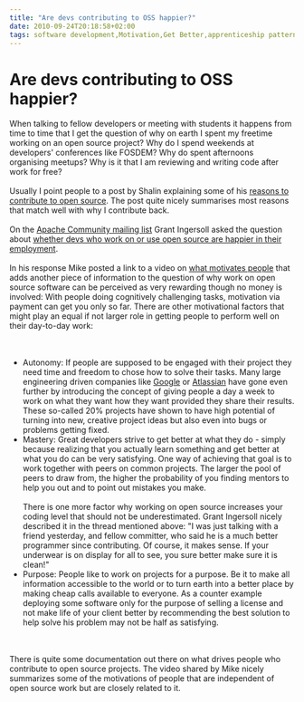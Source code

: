 ```yaml
---
title: "Are devs contributing to OSS happier?"
date: 2010-09-24T20:18:58+02:00
tags: software development,Motivation,Get Better,apprenticeship patterns,Free Software,Self Direction,Mastery,Freetime,Hacking,Purpose,
---
```


# Are devs contributing to OSS happier?


When talking to fellow developers or meeting with students it happens from time to time that I get the question of why 
on earth I spent my freetime working on an open source project? Why do I spend weekends at developers' conferences like 
FOSDEM? Why do spent afternoons organising meetups? Why is it that I am reviewing and writing code after work for 
free?<br><br>Usually I point people to a post by Shalin explaining some of his <a 
href="http://shal.in/post/285909694/why-you-should-contribute-to-open-source">reasons to contribute to open source</a>. 
The post quite nicely summarises most reasons that match well with why I contribute back.<br><br>On the <a 
href="http://mail-archives.apache.org/mod_mbox/www-community/">Apache Community mailing list</a> Grant Ingersoll asked 
the question about <a 
href="http://mail-archives.apache.org/mod_mbox/www-community/201009.mbox/%3C14D8F11D-62C6-4AE2-9715-AC4F1F31065D@apache.
org%3E">whether devs who work on or use open source are happier in their employment</a>.<br><br>In his response Mike 
posted a link to a video on <a href="http://www.youtube.com/watch?v=u6XAPnuFjJc">what motivates people</a> that adds 
another piece of information to the question of why work on open source software can be perceived as very rewarding 
though no money is involved: With people doing cognitively challenging tasks, motivation via payment can get you only 
so far. There are other motivational factors that might play an equal if not larger role in getting people to perform 
well on their day-to-day work:<br><br><ul><br><li>Autonomy: If people are supposed to be engaged with their project 
they need time and freedom to chose how to solve their tasks. Many large engineering driven companies like <a 
href="http://www.google.com">Google</a> or <a href="http://www.atlassian.com/">Atlassian</a> have gone even further by 
introducing the concept of giving people a day a week to work on what they want how they want provided they share their 
results. These so-called 20% projects have shown to have high potential of turning into new, creative project ideas but 
also even into bugs or problems getting fixed.<br><li>Mastery: Great developers strive to get better at what they do - 
simply because realizing that you actually learn something and get better at what you do can be very satisfying. One 
way of achieving that goal is to work together with peers on common projects. The larger the pool of peers to draw 
from, the higher the probability of you finding mentors to help you out and to point out mistakes you 
make.<br><br>There is one more factor why working on open source increases your coding level that should not be 
underestimated. Grant Ingersoll nicely described it in the thread mentioned above: "I was just talking with a friend 
yesterday, and fellow committer, who said he is a much better programmer since contributing.  Of course, it makes 
sense.  If your underwear is on display for all to see, you sure better make sure it is clean!"<br><li>Purpose: People 
like to work on projects for a purpose. Be it to make all information accessible to the world or to turn earth into a 
better place by making cheap calls available to everyone. As a counter example deploying some software only for the 
purpose of selling a license and not make life of your client better by recommending the best solution to help solve 
his problem may not be half as satisfying.<br></ul><br><br>There is quite some documentation out there on what drives 
people who contribute to open source projects. The video shared by Mike nicely summarizes some of the motivations of 
people that are independent of open source work but are closely related to it.
